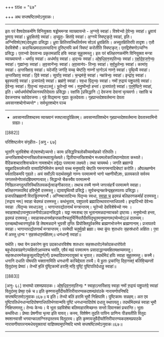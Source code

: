 +++
title = "६७"

+++
अथ सप्तषष्टितमोऽनुवाकः।
________________________
इतः परं वैश्वदेवकर्मणि विनियुक्ताः षड्ढोममन्त्रा व्याख्यायन्ते -
अ॒ग्नये॒ स्वाहा॑। विश्वेभ्यो दे॒वेभ्यः॒ स्वाहा॑। ध्रु॒वाय॑
भू॒माय॒ स्वाहा॑। ध्रु॒व॒क्षित॑ये॒ स्वाहा॑। अ॒च्यु॒त॒-
क्षित॑ये॒ स्वाहा॑। अ॒ग्नये॑ स्विष्ट॒कृते॒ स्वाहा॑, इति।
अग्निविश्वे(श्व)देवध्रुवाः प्रसिद्धाः। ध्रुवा क्षितिरवस्थितिर्यस्य सोऽयं ध्रुवक्षितिः। अच्युतक्षितिरपि तादृशः। एतौ देवविशेषौ। कदाचित्प्रमादालस्यादिना दुरिष्टमपि कर्म स्विष्टं करोतीति स्विष्टकृत्। एतद्विशेषणोऽप्यग्निः प्रसिद्धः। एताभ्यो देवताभ्यः प्रकृतमन्नादि हविः स्वाहा सुहुतमस्तु।
इतः परं बलिहरणकर्मणि विनियुक्ता मन्त्रा व्याख्यायन्ते -
धर्मा॑य॒ स्वाहा॑। अध॑र्माय॒ स्वाहा॑। अ॒द्भ्यः स्वाहा॑।
ओ॒ष॒धि॒व॒न॒स्प॒तिभ्यः॒ स्वाहा॑। र॒क्षो॒दे॒व॒ज॒ने॒भ्यः॒ स्वाहा॑।
गृह्मा॑भ्यः॒ स्वाहा॑। अ॒व॒साने॑भ्यः॒ स्वाहा॑। अ॒व॒सान॑प-
तिभ्यः॒ स्वाहा॑। स॒र्व॒भू॒तेभ्यः॒ स्वाहा॑। कामा॑य॒ स्वाहा॑।
अ॒न्तरि॑क्षाय॒ स्वाहा॑। यदेज॑ति॒ जग॑ति॒ यच्च॒ चेष्ट॑ति॒ नाम्नो॑
भा॒गोऽयं नाम्ने॒ स्वाहा॑। पृ॒थि॒व्यै स्वाहा॑। अ॒न्तरि॑क्षाय॒
स्वाहा॑। दि॒वे स्वाहा॑। सूर्या॑य॒ स्वाहा॑। च॒न्द्रम॑से॒ स्वाहा॑।
नक्ष॑त्रेभ्यः॒ स्वाहा॑। इन्द्रा॑य॒ स्वाहा॑। बृह॒स्पत॑ये॒ स्वाहा॑।
प्र॒जाप॑तये॒ स्वाहा॑। ब्रह्म॑णे॒ स्वाहा॑। स्व॒धा पि॒तृभ्यः॒
स्वाहा॑। नमो॑ रु॒द्रायं पशु॒पत॑ये॒ स्वाहा॑। दे॒वेभ्यः॒ स्वाहा॑।
पि॒तृभ्यः॑ स्व॒धाऽस्तु॑। भू॒तेभ्यो॒ नमः॑। म॒नु॒ष्ये॑भ्यो॒ हन्ता॑।
प्र॒जाप॑तये॒ स्वाहा॑। प॒र॒मे॒ष्ठिने॒ स्वाहा॑, इति।
धर्माधर्मावोषधिवनस्पतिदेवताः प्रसिद्धाः। रक्षांसि [प्रसिद्धानि।] देवजना देवानां भृत्यवर्गाः। रक्षांसि च देवजनाश्च रक्षोदेवजनाः। गृहे विद्यमाना गृह्याः कुलदेवताः। गृहप्रान्तदेशवर्तमाना देवता अवसानशब्देनोच्यन्ते*। सर्वभूतशब्देन पञ्च
________________________
* अवसानपतिशब्दस्य व्याख्यानं स्पष्टत्वादुपेक्षितम्। अवसानपतिशब्देन गृहप्रान्तदेशवर्तमाना देवतास्वामिनो ग्राह्याः।

[[882]]

परिशिष्टत्वेन संगृहीतः- [अनु ॰ ६७]

भूतानि भूतविशेषा वो(षाश्चो)च्यन्ते। कामः प्रसिद्धस्त्रिलोकीव्यामोहको रतिपतिः। अन्तरिक्षशब्देनान्तरिक्षलोकस्थवायुर्लक्ष्यते। द्वितीयान्तरिक्षशब्देन मध्यमलोकाधिष्ठानदेवता कथ्यते। वैदिकशब्दराशिवाचकेन नामशब्देन तद्वेद्यः परमात्मा लक्ष्यते। तथा चायमर्थः। जगति ब्रह्माण्डे यद्वृक्षादिरूपमेजति वाय्वादिनिमित्तेन कम्पते यच्च मनुष्यादि चेष्टति गमनागमनादिचेष्टां करोति। औपलक्षण्येन पर्वतादिकमपि गृह्यते। अयं सर्वोऽपि पदार्थसमूहो नाम्नः परमात्मनो भागो भक्षणीर्योऽशः, प्रलयकाले सर्वस्य जगतस्तेनोपसंदह्रियमाणत्वात्। सिद्धान्ते चैकस्यैव परमात्मनो निखिलजगदुत्पत्तिस्थितिलयकर्तृत्वाङ्गीकारात्। तथाच तस्मै नाम्ने जगत्संहर्त्रे परमात्मने स्वाहा। बलिहरणरूपमिदं हविर्भूमौ दत्तमस्तु। द्यावापृथिव्यौ प्रसिद्धे। सूर्यचन्द्रनक्षत्रेन्द्रबृहस्पतयः प्रसिद्धाः। प्रजापतिब्रह्माणौ विराड्ढिरण्यगर्भौ। अग्निष्वात्तादिभ्यः पितृभ्यः स्वधा, [स्वाहा च](?) इदमन्नं बलिहरणकर्मार्हं दत्तमस्तु। [रुद्राय नमः] स्वाहा चेदमन्नं दत्तमस्तु। कथंभूताय, पशुपतये ब्रह्मादिस्थावरान्ताधिपतये। इन्द्रादिभ्यो देवेभ्यः स्वाहा ।पितृभ्यः स्वधाऽस्तु । भागान्तरद्योतनार्थं मन्त्रान्तरम्। भूतेभ्यो देवविशेषेभ्यो नमः । स्वाहाशब्दोऽप्यनुषञ्जनीयोऽन्नदानसिद्धये। यद्वा नमःशब्द एव भूतानामन्नदानवाचको द्रष्टव्यः। मनुष्येभ्यो हन्ता, इदमन्नं दत्तमस्तु। स्वाहास्वधानमोहन्तकारैश्चतुर्भिर्निपातैर्देवपितृभूतमनुष्याणाम(ष्येभ्योऽ)न्नं दातव्यम्। एतच्छब्दोच्चारणपूर्वकं हि तेषामन्नदाने भूयसी तृप्तिः प्रियोक्तिपूर्वकमिव ब्राह्मणभोजनेन ब्राह्मणानाम्। प्रजापतये स्वाहा। भागान्तरद्योतनार्थं मन्त्रान्तरम्। परमेष्ठी चतुर्मुखो ब्रह्मा।
यथा कू॑पः श॒तधा॑रः स॒हस्र॑धारो अक्षि॑तः।
ए॒वा मे॑ अस्तु धा॒न्य ꣳ स॒हस्र॑धार॒मक्षि॑तम्॥
धन॑धान्यै॒ स्वाहा॑॥

यथेति। यथा येन प्रकारेण कूप उदकाधारविशेषः शतधारः सहस्रधारोऽनेकोदकधारोपेतो बहुधोदकग्रहणेऽप्यक्षितोऽक्षय्यश्च भवति, एवैवं मह्यं परमात्मनः प्रसादाद्धान्यमक्षितमक्षय्यमस्तु। सहस्रधारमनेककुसूलादिपूर्ण(र्णं) प्रस्थादिपरम्परायुक्तं च भूयात्। तदर्थमिदं हविः स्वाहा सुहुतमस्तु। कस्मै। धनानि दधाति पोषयति भक्तानामिति धनधानी काचिद्देवता तस्यै।
ये भू॒ताः प्र॒चर॑न्ति॒ दिवा॒नक्तं॒ बलि॑मि॒च्छन्तो॑
वि॒तुद॑स्य॒ प्रेष्याः॑। तेभ्यो॑ ब॒लिं पु॑ष्टि॒कामो॑
हरामि॒ मयि॒ पुष्टिं॒ पुष्टि॑पतिर्दधातु॒ स्वाहा॑॥

[[883]]

[अनु॰ ६८] सभाष्यो दशमप्रपाठकः।
ओ॒ष॒धि॒व॒न॒स्प॒तिभ्यः॒ * स्वाहा॒ऽन्तरि॑क्षाय॒ स्वाहा॒ नमो॑ रु॒द्रायं
पशु॒पत॑ये॒ स्वाहा॑ वितुद॑स्य॒ प्रेष्या॒ एकं॑ च॥
इति कृष्णयजुर्वेदीयतैत्तिरीयारण्यकदशमप्रंपांठके नारायणोपनिषदि
सप्तषष्टितमोऽनुवाकः॥६७॥
य इति। तेभ्यो बलिं हरामि भूमौ निक्षिपामि। पुष्टिकामः सन्नहम्। अत एव पुष्टिपतिर्धनधान्यादिपोषणाधिपतिर्भगवान्मयि पुष्टिं धनधान्यादिपोषं दधातु स्थापयतु। तदर्थमिदमन्नं स्वाहा भूमौ निक्षिप्तमस्तु। तेभ्यः केभ्यः। ये भूता ग्रहविशेषा बलिमाहारमिच्छन्तः सन्तो दिवानक्तं प्रचरन्ति। भूताः कथंविधाः। प्रेष्याः प्रेषणीया भृत्या इति यावत्। कस्य, विशेषेण तुदति पापिनः प्राणिनः पीडयतीति वितुदः श्मशानवासी भगवान्कालाग्निरुद्रस्तस्य वितुदस्य।
इति कृष्णयजुर्वेदीयतैत्तिरीयारण्यकदशमप्रपाठके नारायणीयापरनामधेययुक्तायां
याज्ञिक्यामुपनिषदि भाष्ये सप्तषष्टितमोऽनुवाकः॥६७॥
________________________
